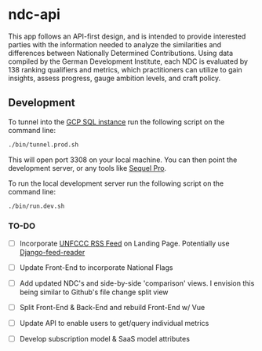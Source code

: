 # ndc-api

This app follows an API-first design, and is intended to provide interested parties with the information needed to analyze the similarities and differences between Nationally Determined Contributions. Using data compiled by the German Development Institute, each NDC is evaluated by 138 ranking qualifiers and metrics, which practitioners can utilize to gain insights, assess progress, gauge ambition levels, and craft policy.

## Development

To tunnel into the [GCP SQL instance](https://console.cloud.google.com/sql/instances/instance-1/overview?project=ndc-app-1234) run the following script on the command line:

```sh
./bin/tunnel.prod.sh
```

This will open port 3308 on your local machine. You can then point the development server, or any tools like [Sequel Pro](https://www.sequelpro.com/).

To run the local development server run the following script on the command line:

```sh
./bin/run.dev.sh
```


### TO-DO

- [ ] Incorporate [UNFCCC RSS Feed](https://www4.unfccc.int/sites/ndcstaging/_layouts/listfeed.aspx?List=%7B40BF57D3%2DBAD2%2D458C%2D8D23%2DBCAEB298A84B%7D) on Landing Page. Potentially use [Django-feed-reader](https://pypi.org/project/django-feed-reader/)

- [ ] Update Front-End to incorporate National Flags

- [ ] Add updated NDC's and side-by-side 'comparison' views. I envision this being similar to Github's file change split view

- [ ] Split Front-End & Back-End and rebuild Front-End w/ Vue

- [ ] Update API to enable users to get/query individual metrics

- [ ] Develop subscription model & SaaS model attributes

